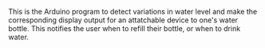 This is the Arduino program to detect variations in water level and make the corresponding display output for an attatchable device to one's water bottle. This notifies the user when to refill their bottle, or when to drink water.
